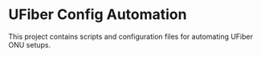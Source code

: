 # UFiber Config Automation

This project contains scripts and configuration files for automating UFiber ONU setups.